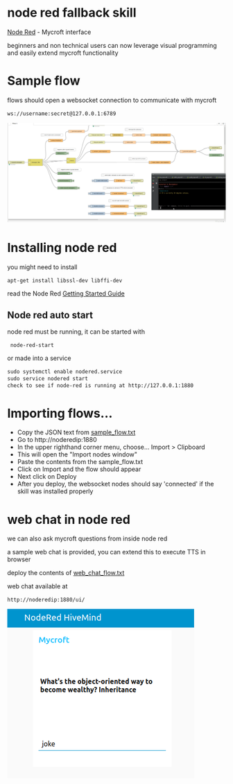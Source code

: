 # node red fallback skill

[Node Red](https://nodered.org/) - Mycroft interface

beginners and non technical users can now leverage visual programming and easily extend mycroft functionality



# Sample flow


flows should open a websocket connection to communicate with mycroft

    ws://username:secret@127.0.0.1:6789

![picture](nodered.gif)



# Installing node red

you might  need to install

    apt-get install libssl-dev libffi-dev
    
read the Node Red [Getting Started Guide](https://nodered.org/docs/getting-started/)

## Node red auto start

node red must be running, it can be started with

     node-red-start

or made into a service

    sudo systemctl enable nodered.service
    sudo service nodered start
    check to see if node-red is running at http://127.0.0.1:1880


# Importing flows...


- Copy the JSON text from [sample_flow.txt](https://github.com/JarbasAl/fallback-node-red/blob/master/sample_flow.txt)
- Go to http://noderedip:1880
- In the upper righthand corner menu, choose... Import > Clipboard
- This will open the "Import nodes window"
- Paste the contents from the sample_flow.txt
- Click on Import and the flow should appear
- Next click on Deploy
- After you deploy, the websocket nodes should say 'connected' if the skill was installed properly



# web chat in node red

we can also ask mycroft questions from inside node red

a sample web chat is provided, you can extend this to execute TTS in browser

deploy the contents of [web_chat_flow.txt](https://github.com/JarbasAl/fallback-node-red/blob/master/web_chat_flow.txt)

web chat available at

    http://noderedip:1880/ui/

![picture](chat.png)

